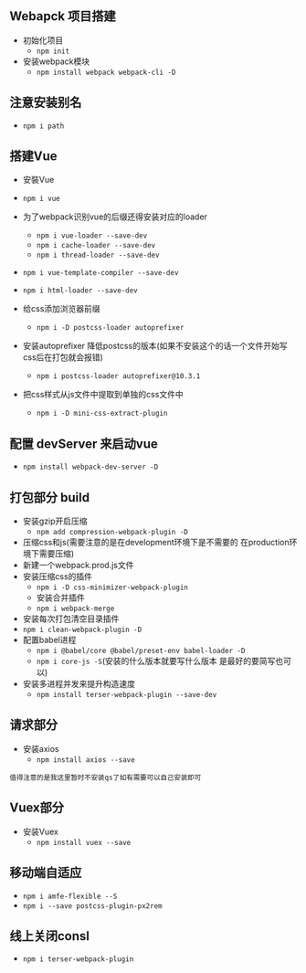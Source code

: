 ## Webapck 项目搭建

- 初始化项目
  -  `npm init`
- 安装webpack模块 
  - `npm install webpack webpack-cli -D`

## 注意安装别名

- `npm i path`


## 搭建Vue

- 安裝Vue
 - `npm i vue`
- 为了webpack识别vue的后缀还得安装对应的loader
  - `npm i vue-loader --save-dev`
  - `npm i cache-loader --save-dev`
  - `npm i thread-loader --save-dev` 

- `npm i vue-template-compiler --save-dev`
- `npm i html-loader --save-dev`

- 给css添加浏览器前缀
  - `npm i -D postcss-loader autoprefixer`

- 安装autoprefixer 降低postcss的版本(如果不安装这个的话一个文件开始写css后在打包就会报错)
  - `npm i postcss-loader autoprefixer@10.3.1`


- 把css样式从js文件中提取到单独的css文件中
  - `npm i -D mini-css-extract-plugin` 

## 配置 devServer 来启动vue

- `npm install webpack-dev-server -D`

## 打包部分 build

- 安装gzip开启压缩
  - `npm add compression-webpack-plugin -D`
- 压缩css和js(需要注意的是在development环境下是不需要的 在production环境下需要压缩)
- 新建一个webpack.prod.js文件
- 安装压缩css的插件
  - `npm i -D css-minimizer-webpack-plugin`
  - 安装合并插件
  - `npm i webpack-merge`  
- 安装每次打包清空目录插件
 - `npm i clean-webpack-plugin -D`
- 配置babel进程
  - `npm i @babel/core @babel/preset-env babel-loader -D`
  - `npm i core-js -S`(安装的什么版本就要写什么版本 是最好的要简写也可以)
- 安装多进程并发来提升构造速度
  - `npm install terser-webpack-plugin --save-dev` 

## 请求部分

- 安装axios
  - `npm install axios --save`
```
值得注意的是我这里暂时不安装qs了如有需要可以自己安装即可
```

## Vuex部分

- 安装Vuex
  - `npm install vuex --save` 

## 移动端自适应

- `npm i amfe-flexible --S`
- `npm i --save postcss-plugin-px2rem`

## 线上关闭consl

- `npm i terser-webpack-plugin`